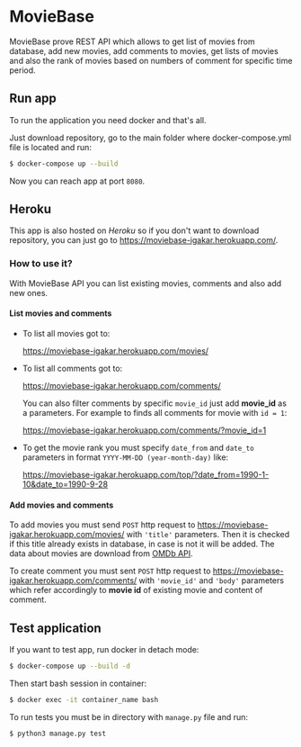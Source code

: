 # MovieBase
MovieBase prove REST API which allows to get list of movies from database, 
add new movies, add comments to movies, get lists of movies and also the rank
of movies based on numbers of comment for specific time period.

## Run app
To run the application you need docker and that's all.

Just download repository, go to the main folder where docker-compose.yml file
is located and run:
```bash
$ docker-compose up --build
``` 

Now you can reach app at port `8080`.

## Heroku
This app is also hosted on *Heroku* so if you don't want to download repository,
you can just go to https://moviebase-igakar.herokuapp.com/. 

### How to use it?
With MovieBase API you can list existing movies, comments and also add new ones. 

#### List movies and comments
- To list all movies got to:

    https://moviebase-igakar.herokuapp.com/movies/

- To list all comments got to:

    https://moviebase-igakar.herokuapp.com/comments/
  
  You can also filter comments by specific `movie_id` just add **movie_id** as a parameters.
  For example to finds all comments for movie with `id = 1`:
  
  https://moviebase-igakar.herokuapp.com/comments/?movie_id=1

- To get the movie rank you must specify `date_from` and `date_to` parameters 
in format `YYYY-MM-DD (year-month-day)` like:

    https://moviebase-igakar.herokuapp.com/top/?date_from=1990-1-10&date_to=1990-9-28
    
#### Add movies and comments
To add movies you must send `POST` http request to  https://moviebase-igakar.herokuapp.com/movies/
with `'title'` parameters. Then it is checked if this title already exists in database, 
in case is not it will be added. The data about movies are download from [OMDb API](http://omdbapi.com/).

To create comment you must sent `POST` http request to  https://moviebase-igakar.herokuapp.com/comments/
with `'movie_id'` and `'body'` parameters which refer accordingly to **movie id**
of existing movie and content of comment.

## Test application
If you want to test app, run docker in detach mode:
```bash
$ docker-compose up --build -d
```

Then start bash session in container:
```bash
$ docker exec -it container_name bash
```

To run tests you must be in directory with `manage.py` file and run:
```bash
$ python3 manage.py test
```


